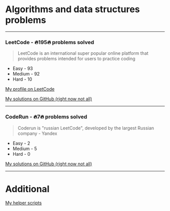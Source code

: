 # Algorithms and data structures problems
---
### LeetCode - 🔥195🔥 problems solved

> LeetCode is an international super popular online platform that provides problems intended for users to practice coding

- Easy - 93
- Medium - 92
- Hard - 10

[My profile on LeetCode](https://leetcode.com/vitbogit/)

[My solutions on GitHub (right now not all)](https://github.com/vitbogit/algorithms-and-data-structures-problems/tree/main/leetcode)

---

### CodeRun - 🔥7🔥 problems solved

> Coderun is "russian LeetCode", developed by the largest Russian company - Yandex

- Easy - 2
- Medium - 5
- Hard - 0

[My solutions on GitHub (right now not all)](https://github.com/vitbogit/algorithms-and-data-structures-problems/tree/main/coderun)

---

# Additional

[My helper scripts](https://github.com/vitbogit/algorithms-and-data-structures-help-scripts)
